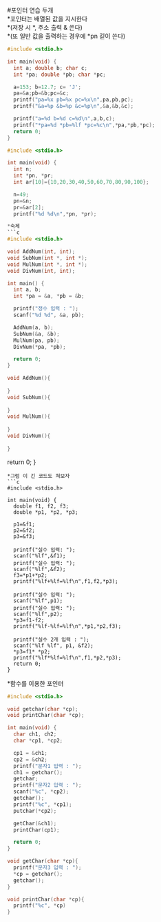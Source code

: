 #포인터 연습 두개  
*포인터는 배열된 값을 지시한다  
*(저장 시 *, 주소 출력 & 쓴다)  
*(또 일반 값을 출력하는 경우에 *pn 깉이 쓴다)
```c
#include <stdio.h>

int main(void) {
  int a; double b; char c;
  int *pa; double *pb; char *pc;

  a=153; b=12.7; c= 'J';
  pa=&a;pb=&b;pc=&c;
  printf("pa=%x pb=%x pc=%x\n",pa,pb,pc);
  printf("&a=%p &b=%p &c=%p\n",&a,&b,&c);

  printf("a=%d b=%d c=%d\n",a,b,c);
  printf("*pa=%d *pb=%lf *pc=%c\n",*pa,*pb,*pc);
  return 0; 
}
```

```c
#include <stdio.h>

int main(void) {
  int n;
  int *pn, *pr;
  int ar[10]={10,20,30,40,50,60,70,80,90,100};

  n=49;
  pn=&n;
  pr=&ar[2];
  printf("%d %d\n",*pn, *pr);

*숙제
```c
#include <stdio.h>

void AddNum(int, int);
void SubNum(int *, int *);
void MulNum(int *, int *);
void DivNum(int, int);

int main() {
  int a, b;
  int *pa = &a, *pb = &b;

  printf("정수 입력 : ");
  scanf("%d %d", &a, pb);

  AddNum(a, b);
  SubNum(&a, &b);
  MulNum(pa, pb);
  DivNum(*pa, *pb);

  return 0;
}

void AddNum(){
  
}
void SubNum(){
  
}
void MulNum(){
  
}
void DivNum(){
  
}
```
  return 0;
}
```
*그럼 이 긴 코드도 쳐보자
```c
#include <stdio.h>

int main(void) {
  double f1, f2, f3;
  double *p1, *p2, *p3;

  p1=&f1;
  p2=&f2;
  p3=&f3;

  printf("실수 입력: ");
  scanf("%lf",&f1);
  printf("실수 입력: ");
  scanf("%lf",&f2);
  f3=*p1+*p2;
  printf("%lf+%lf=%lf\n",f1,f2,*p3);

  printf("실수 입력: ");
  scanf("%lf",p1);
  printf("실수 입력: ");
  scanf("%lf",p2);
  *p3=f1-f2;
  printf("%lf-%lf=%lf\n",*p1,*p2,f3);

  printf("실수 2개 입력 : ");
  scanf("%lf %lf", p1, &f2);
  *p3=f1* *p2;
  printf("%lf*%lf=%lf\n",f1,*p2,*p3);
  return 0;
}
```
*함수를 이용한 포인터
```c
#include <stdio.h>

void getchar(char *cp);
void printChar(char *cp);

int main(void) {
  char ch1, ch2;
  char *cp1, *cp2;

  cp1 = &ch1;
  cp2 = &ch2;
  printf("문자1 입력 : ");
  ch1 = getchar();
  getchar;
  printf("문자2 입력 : ");
  scanf("%c", *cp2);
  getchar();
  printf("%c", *cp1);
  putchar(*cp2);

  getChar(&ch1);
  printChar(cp1);

  return 0;
}

void getChar(char *cp){
  printf("문자3 입력 : ");
  *cp = getchar();
  getchar();
}

void printChar(char *cp){
  printf("%c", *cp)
}
```
